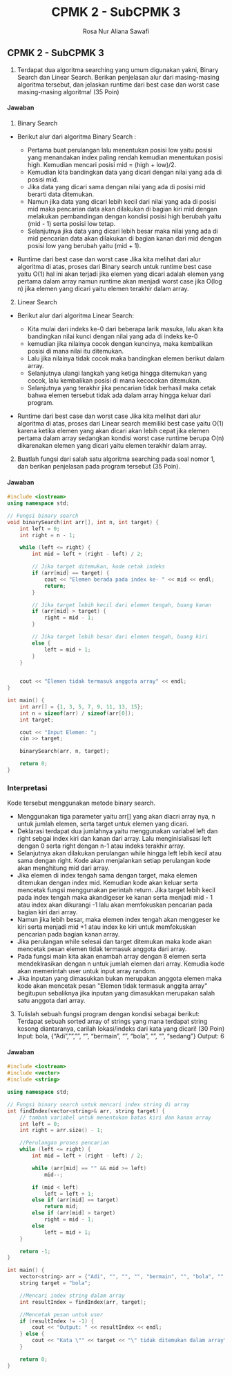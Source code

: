 # <h1 align="center">CPMK 2 - SubCPMK 3</h1>
<p align="center">Rosa Nur Aliana Sawafi</p>

## CPMK 2 - SubCPMK 3
1. Terdapat dua algoritma searching yang umum digunakan yakni, Binary Search dan Linear Search. Berikan penjelasan alur dari masing-masing algoritma tersebut, dan jelaskan runtime dari best case dan worst case masing-masing algoritma! (35 Poin)

#### Jawaban
1. Binary Search
- Berikut alur dari algoritma Binary Search :
    - Pertama buat perulangan lalu menentukan posisi low yaitu posisi yang menandakan index paling rendah kemudian menentukan posisi high. Kemudian mencari posisi mid = (high + low)/2.
    - Kemudian kita bandingkan data yang dicari dengan nilai yang ada di posisi mid.
    - Jika data yang dicari sama dengan nilai yang ada di posisi mid berarti data ditemukan.
    - Namun jika data yang dicari lebih kecil dari nilai yang ada di posisi mid maka pencarian data akan dilakukan di bagian kiri mid dengan melakukan pembandingan dengan kondisi posisi high berubah yaitu (mid - 1) serta posisi low tetap.
    - Selanjutnya jika data yang dicari lebih besar maka nilai yang ada di mid pencarian data akan dilakukan di bagian kanan dari mid dengan posisi low yang berubah yaitu (mid + 1).

- Runtime dari best case dan worst case 
Jika kita melihat dari alur algoritma di atas, proses dari Binary search untuk runtime best case yaitu O(1) hal ini akan terjadi jika elemen yang dicari adalah elemen yang pertama dalam array namun runtime akan menjadi worst case jika O(log n) jika elemen yang dicari yaitu elemen terakhir dalam array.


2. Linear Search
- Berikut alur dari algoritma Linear Search:
    - Kita mulai dari indeks ke-0 dari beberapa larik masuka, lalu akan kita bandingkan nilai kunci dengan nilai yang ada di indeks ke-0
    - kemudian jika nilainya cocok dengan kuncinya, maka kembalikan posisi di mana nilai itu ditemukan.
    - Lalu jika nilainya tidak cocok maka bandingkan elemen berikut dalam array.
    - Selanjutnya ulangi langkah yang ketiga hingga ditemukan yang cocok, lalu kembalikan posisi di mana kecocokan ditemukan.
    - Selanjutnya yang terakhir jika pencarian tidak berhasil maka cetak bahwa elemen tersebut tidak ada dalam array hingga keluar dari program.

- Runtime dari best case dan worst case 
Jika kita melihat dari alur algoritma di atas, proses dari Linear search memiliki best case yaitu O(1) karena ketika elemen yang akan dicari akan lebih cepat jika elemen pertama dalam array sedangkan kondisi worst case runtime berupa O(n) dikarenakan elemen yang dicari yaitu elemen terakhir dalam array.

2. Buatlah fungsi dari salah satu algoritma searching pada soal nomor 1, dan berikan penjelasan pada program tersebut (35 Poin).

#### Jawaban

```C++
#include <iostream>
using namespace std;

// Fungsi binary search
void binarySearch(int arr[], int n, int target) {
    int left = 0; 
    int right = n - 1; 

    while (left <= right) {
        int mid = left + (right - left) / 2; 

        // Jika target ditemukan, kode cetak indeks
        if (arr[mid] == target) {
            cout << "Elemen berada pada index ke- " << mid << endl;
            return;
        }

        // Jika target lebih kecil dari elemen tengah, buang kanan
        if (arr[mid] > target) {
            right = mid - 1;
        }

        // Jika target lebih besar dari elemen tengah, buang kiri
        else {
            left = mid + 1;
        }
    }

    
    cout << "Elemen tidak termasuk anggota array" << endl;
}

int main() {
    int arr[] = {1, 3, 5, 7, 9, 11, 13, 15};
    int n = sizeof(arr) / sizeof(arr[0]);
    int target;

    cout << "Input Elemen: ";
    cin >> target;

    binarySearch(arr, n, target);

    return 0;
}

```
### Interpretasi 
Kode tersebut menggunakan metode binary search. 
- Menggunakan tiga parameter yaitu arr[] yang akan diacri array nya, n untuk jumlah elemen, serta target untuk elemen yang dicari.
- Deklarasi terdapat dua jumlahnya yaitu menggunakan variabel left dan right sebgai index kiri dan kanan dari array. Lalu menginisialisasi left dengan 0 serta right dengan n-1 atau indeks terakhir array.
- Selanjutnya akan dilakukan perulangan while hingga left lebih kecil atau sama dengan right. Kode akan menjalankan setiap perulangan kode akan menghitung mid dari array.
- Jika elemen di index tengah sama dengan target, maka elemen ditemukan dengan index mid. Kemudian kode akan keluar serta mencetak fungsi menggunakan perintah return. Jika target lebih kecil pada index tengah maka akandigeser ke kanan serta menjadi mid - 1 atau index akan dikurangi -1 lalu akan memfokuskan pencarian pada bagian kiri dari array.
- Namun jika lebih besar, maka elemen index tengah akan menggeser ke kiri serta menjadi mid +1 atau index ke kiri untuk memfokuskan pencarian pada bagian kanan array.
- Jika perulangan while selesai dan target ditemukan maka kode akan mencetak pesan elemen tidak termasuk anggota dari array.
- Pada fungsi main kita akan enambah array dengan 8 elemen serta mendeklrasikan dengan n untuk jumlah elemen dari array. Kemudia kode akan memerintah user untuk input array random.
- Jika inputan yang dimasukkan bukan merupakan anggota elemen maka kode akan mencetak pesan "Elemen tidak termasuk anggita array" begitupun sebaliknya jika inputan yang dimasukkan merupakan salah satu anggota dari array.  


3. Tulislah sebuah fungsi program dengan kondisi sebagai berikut:
Terdapat sebuah sorted array of strings yang mana terdapat string kosong diantaranya, carilah lokasi/indeks dari kata yang dicari! (30 Poin)
Input: bola, {“Adi”,””,””, “”, “bermain”, “”, “bola”, “”, “”, “sedang”}
Output: 6


#### Jawaban 
``` C++
#include <iostream>
#include <vector>
#include <string>

using namespace std;

// Fungsi binary search untuk mencari index string di array
int findIndex(vector<string>& arr, string target) {
    // tambah variabel untuk menentukan batas kiri dan kanan array
    int left = 0; 
    int right = arr.size() - 1; 

    //Perulangan proses pencarian
    while (left <= right) {
        int mid = left + (right - left) / 2; 

        while (arr[mid] == "" && mid >= left)
            mid--;

        if (mid < left)
            left = left + 1;
        else if (arr[mid] == target)
            return mid;
        else if (arr[mid] > target)
            right = mid - 1;
        else
            left = mid + 1;
    }

    return -1;
}

int main() {
    vector<string> arr = {"Adi", "", "", "", "bermain", "", "bola", "", "", "sedang"}; 
    string target = "bola"; 

    //Mencari index string dalam array
    int resultIndex = findIndex(arr, target);

    //Mencetak pesan untuk user
    if (resultIndex != -1) {
        cout << "Output: " << resultIndex << endl;
    } else {
        cout << "Kata \"" << target << "\" tidak ditemukan dalam array" << endl;
    }

    return 0;
}
```


